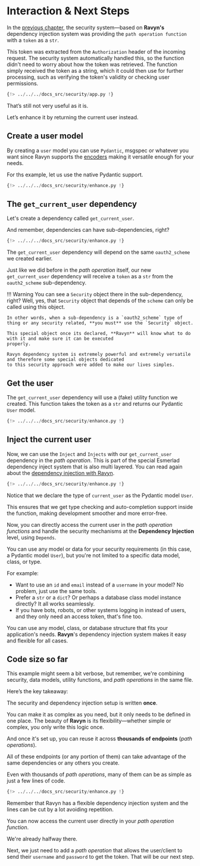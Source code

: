 # Interaction & Next Steps

In the [previous chapter](./introduction.md), the security system—based on **Ravyn's** dependency injection system was providing the `path operation function` with a `token` as a `str`.

This token was extracted from the `Authorization` header of the incoming request. The security system automatically handled this, so the function didn't need to worry about how the token was retrieved. The function simply received the token as a string, which it could then use for further processing, such as verifying the token's validity or checking user permissions.

```python hl_lines="9-10"
{!> ../../../docs_src/security/app.py !}
```

That’s still not very useful as it is.

Let’s enhance it by returning the current user instead.

## Create a user model

By creating a `user` model you can use `Pydantic`, msgspec or whatever you want since Ravyn supports the [encoders](../encoders.md)
making it versatile enough for your needs.

For ths example, let us use the native Pydantic support.

```python
{!> ../../../docs_src/security/enhance.py !}
```

## The `get_current_user` dependency

Let's create a dependency called `get_current_user`.

And remember, dependencies can have sub-dependencies, right?

```python hl_lines="17"
{!> ../../../docs_src/security/enhance.py !}
```

The `get_current_user` dependency will depend on the same `oauth2_scheme` we created earlier.

Just like we did before in the *path operation* itself, our new `get_current_user` dependency will receive a `token` as a `str` from the `oauth2_scheme` sub-dependency.

!!! Warning
    You can see a `Security` object there in the sub-dependency, right? Well, yes, that `Security` object that depends
    of the `scheme` can only be called using this object.

    In other words, when a sub-dependency is a `oauth2_scheme` type of thing or any security related, **you must** use the `Security` object.

    This special object once its declared, **Ravyn** will know what to do with it and make sure it can be executed
    properly.

    Ravyn dependency system is extremely powerful and extremely versatile and therefore some special objects dedicated
    to this security approach were added to make our lives simples.

## Get the user

The `get_current_user` dependency will use a (fake) utility function we created. This function takes the token as a `str` and returns our Pydantic `User` model.

```python hl_lines="13-14"
{!> ../../../docs_src/security/enhance.py !}
```

## Inject the current user

Now, we can use the `Inject` and `Injects` with our `get_current_user` dependency in the *path operation*. This is part
of the special Esmerlad dependency inject system that is also multi layered. You can read again about the
[dependency injection with Ravyn](../dependencies.md).

```python hl_lines="27"
{!> ../../../docs_src/security/enhance.py !}
```

Notice that we declare the type of `current_user` as the Pydantic model `User`.

This ensures that we get type checking and auto-completion support inside the function, making development smoother and more error-free.

Now, you can directly access the current user in the *path operation functions* and handle the security mechanisms at the **Dependency Injection** level, using `Depends`.

You can use any model or data for your security requirements (in this case, a Pydantic model `User`), but you're not limited to a specific data model, class, or type.

For example:
- Want to use an `id` and `email` instead of a `username` in your model? No problem, just use the same tools.
- Prefer a `str` or a `dict`? Or perhaps a database class model instance directly? It all works seamlessly.
- If you have bots, robots, or other systems logging in instead of users, and they only need an access token, that's fine too.

You can use any model, class, or database structure that fits your application's needs. **Ravyn**'s dependency injection system makes it easy and flexible for all cases.

## Code size so far

This example might seem a bit verbose, but remember, we're combining security, data models, utility functions, and *path operations* in the same file.

Here’s the key takeaway:

The security and dependency injection setup is written **once**.

You can make it as complex as you need, but it only needs to be defined in one place. The beauty of **Ravyn** is its flexibility—whether simple or complex, you only write this logic once.

And once it's set up, you can reuse it across **thousands of endpoints** (*path operations*).

All of these endpoints (or any portion of them) can take advantage of the same dependencies or any others you create.

Even with thousands of *path operations*, many of them can be as simple as just a few lines of code.

```python hl_lines="27"
{!> ../../../docs_src/security/enhance.py !}
```

Remember that Ravyn has a flexible dependency injection system and the lines can be cut by a lot avoiding repetition.

You can now access the current user directly in your *path operation function*.

We're already halfway there.

Next, we just need to add a *path operation* that allows the user/client to send their `username` and `password` to get the token. That will be our next step.
